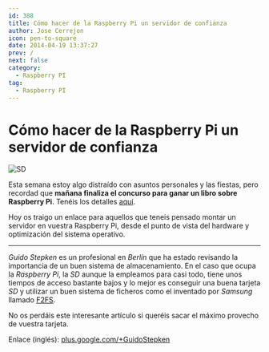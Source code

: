 ```yaml
---
id: 388
title: Cómo hacer de la Raspberry Pi un servidor de confianza
author: Jose Cerrejon
icon: pen-to-square
date: 2014-04-19 13:37:27
prev: /
next: false
category:
  - Raspberry PI
tag:
  - Raspberry PI
---
```


# Cómo hacer de la Raspberry Pi un servidor de confianza

![SD](/images/sd%20pile.png)

Esta semana estoy algo distraído con asuntos personales y las fiestas, pero recordad que **mañana finaliza el concurso para ganar un libro sobre Raspberry Pi**. Tenéis los detalles [aquí](/post.php?id=381).

Hoy os traigo un enlace para aquellos que teneis pensado montar un servidor en vuestra Raspberry Pi, desde el punto de vista del hardware y optimización del sistema operativo.

- - -
*Guido Stepken* es un profesional en *Berlín* que ha estado revisando la importancia de un buen sistema de almacenamiento. En el caso que ocupa la *Raspberry Pi*, la *SD* aunque la empleamos para casi todo, tiene unos tiempos de acceso bastante bajos y lo mejor es conseguir una buena tarjeta *SD* y utilizar un buen sistema de ficheros como el inventado por *Samsung* llamado [F2FS](http://es.wikipedia.org/wiki/F2FS).

No os perdáis este interesante artículo si queréis sacar el máximo provecho de vuestra tarjeta.

Enlace (inglés): [plus.google.com/+GuidoStepken](https://plus.google.com/+GuidoStepken/posts/cqwyBWn8T3D)
